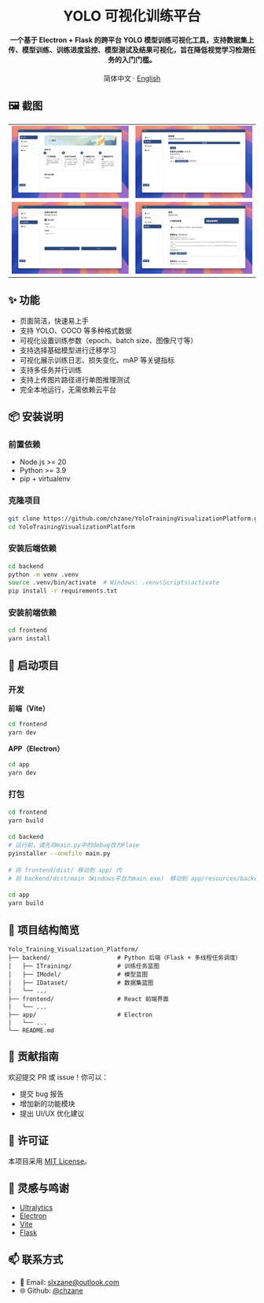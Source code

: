 <div align="center">

# YOLO 可视化训练平台

#### 一个基于 Electron + Flask 的跨平台 YOLO 模型训练可视化工具，支持数据集上传、模型训练、训练进度监控、模型测试及结果可视化，旨在降低视觉学习检测任务的入门门槛。

简体中文 · [English](./README_en.md)

</div>

## 🖼️ 截图

<table>
  <tr>
    <td><img src="screenshot/s_1.png" /></td>
    <td><img src="screenshot/s_2.png" /></td>
  </tr>
  <tr>
    <td><img src="screenshot/s_3.png" /></td>
    <td><img src="screenshot/s_4.png" /></td>
  </tr>
</table>

## ✨ 功能

- 页面简洁，快速易上手
- 支持 YOLO、COCO 等多种格式数据
- 可视化设置训练参数（epoch、batch size、图像尺寸等）
- 支持选择基础模型进行迁移学习
- 可视化展示训练日志、损失变化、mAP 等关键指标
- 支持多任务并行训练
- 支持上传图片路径进行单图推理测试
- 完全本地运行，无需依赖云平台

## 📦 安装说明

### 前置依赖

- Node.js >= 20
- Python >= 3.9
- pip + virtualenv

### 克隆项目

```bash
git clone https://github.com/chzane/YoloTrainingVisualizationPlatform.git
cd YoloTrainingVisualizationPlatform
```

### 安装后端依赖

```bash
cd backend
python -m venv .venv
source .venv/bin/activate  # Windows: .venv\Scripts\activate
pip install -r requirements.txt
```

### 安装前端依赖

```bash
cd frontend
yarn install
```

## 🚀 启动项目

### 开发

**前端（Vite）**

```bash
cd frontend
yarn dev
```

**APP（Electron）**

```bash
cd app
yarn dev
```

### 打包

```bash
cd frontend
yarn build

cd backend
# 运行前，请先将main.py中的debug改为Flase
pyinstaller --onefile main.py

# 将 frontend/dist/ 移动到 app/ 内
# 将 backend/dist/main（Windows平台为main.exe） 移动到 app/resources/backend 内

cd app
yarn build
```

## 📁 项目结构简览

```
Yolo_Training_Visualization_Platform/
├── backend/                   # Python 后端（Flask + 多线程任务调度）
│   ├── ITraining/             # 训练任务蓝图
│   ├── IModel/                # 模型蓝图
│   ├── IDataset/              # 数据集蓝图
│   └── ...
├── frontend/                  # React 前端界面
│   └── ...
├── app/                       # Electron
│   └── ...
└── README.md 
```

## 🤝 贡献指南

欢迎提交 PR 或 issue！你可以：

* 提交 bug 报告
* 增加新的功能模块
* 提出 UI/UX 优化建议

## 📄 许可证

本项目采用 [MIT License](LICENSE)。

## 🧠 灵感与鸣谢

* [Ultralytics](https://github.com/ultralytics/)
* [Electron](https://www.electronjs.org/)
* [Vite](https://vitejs.dev/)
* [Flask](https://flask.palletsprojects.com/)

## 📫 联系方式

* 📧 Email: [slxzane@outlook.com](mailto:slxzane@outlook.com)
* 🌐 Github: [@chzane](https://github.com/chzane)
